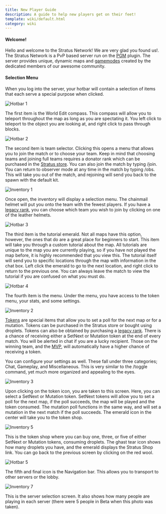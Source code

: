 ```yaml
---
title: New Player Guide
description: A guide to help new players get on their feet!
template: wiki/default.html
category: wiki
---
```


#### Welcome!

Hello and welcome to the Stratus Network! We are very glad you found us!. The Stratus Network is a PvP based server run on the [PGM](https://mcresourcepile.github.io/addon-project/wiki/pgm) plugin. The server provides unique, dynamic maps and [gamemodes](https://mcresourcepile.github.io/addon-project/wiki/gamemodes) created by the dedicated members of our awesome community.

#### Selection Menu

When you log into the server, your hotbar will contain a selection of items that each serve a special purpose when clicked.

![Hotbar 1](../../assets/img/newplayerguide/hotbar1.png)

The first item is the World Edit compass. This compass will allow you to teleport throughout the map as long as you are spectating it. You left click to teleport to the object you are looking at, and right click to pass through blocks.

![Hotbar 2](../../assets/img/newplayerguide/hotbar2.png)

The second item is team selector. Clicking this opens a menu that allows you to join the match or to choose your team. Keep in mind that choosing teams and joining full teams requires a donator rank which can be purchased in the [Stratus store](https://stratusnetwork.buycraft.net/). You can also join the match by typing /join. You can return to observer mode at any time in the match by typing /obs. This will take you out of the match, and rejoining will send you back to the spawn with the default kit.

![Inventory 1](../../assets/img/newplayerguide/inventory1.png)

Once open, the inventory will display a selection menu. The chainmail helmet will put you onto the team with the fewest players. If you have a [legacy rank](https://mcresourcepile.github.io/addon-project/wiki/ranks/legacyranks), you can choose which team you wish to join by clicking on one of the leather helmets.

![Hotbar 3](../../assets/img/newplayerguide/hotbar3.png)

The third item is the tutorial emerald. Not all maps have this option, however, the ones that do are a great place for beginners to start. This item will take you through a custom tutorial about the map. All tutorials are unique to the map you are currently playing, so if you have not played the map before, it is highly recommended that you view this. The tutorial itself will send you to specific locations through the map with information in the chat box. Left click the emerald to go to the next location, and right click to return to the previous one. You can always leave the match to view the tutorial if you are confused on what you must do.

![Hotbar 4](../../assets/img/newplayerguide/hotbar4.png)

The fourth item is the menu. Under the menu, you have access to the token menu, your stats, and some settings. 

![Inventory 2](../../assets/img/newplayerguide/inventory2.png)

[Tokens]((https://mcresourcepile.github.io/addon-project/wiki/tokens)) are special items that allow you to set a poll for the next map or for a mutation. Tokens can be purchased in the Stratus store or bought using droplets. Tokens can also be obtained by purchasing a [legacy rank](https://mcresourcepile.github.io/addon-project/wiki/ranks/legacyranks). There is a chance of receiving either a SetNext or Mutation token at the end of every match. You will be alerted in chat if you are a lucky recipient. Those on the winning team, and the [MVP](https://mcresourcepile.github.io/addon-project/wiki/mvp), will automatically have a higher chance of receiving a token.

You can configure your settings as well. These fall under three categories; Chat, Gameplay, and Miscellaneous. This is very similar to the /toggle command, yet much more organized and appealing to the eyes. 

![Inventory 3](../../assets/img/newplayerguide/inventory3.png)

Upon clicking on the token icon, you are taken to this screen. Here, you can select a SetNext or Mutation token. SetNext tokens will allow you to set a poll for the next map, if the poll succeeds, the map will be played and the token consumed. The mutation poll functions in the same way, and will set a mutation in the next match if the poll succeeds. The emerald icon in the center will take you to the token shop.

![Inventory 5](../../assets/img/newplayerguide/inventory5.png)

This is the token shop where you can buy one, three, or five of either SetNext or Mutation tokens, consuming droplets. The ghast tear icon shows how many droplets you have, and the emerald displays the Stratus Shop link. You can go back to the previous screen by clicking on the red wool.

![Hotbar 5](../../assets/img/newplayerguide/hotbar5.png)

The fifth and final icon is the Navigation bar. This allows you to transport to other servers or the lobby. 

![Inventory 7](../../assets/img/newplayerguide/inventory7.png)

This is the server selection screen. It also shows how many people are playing in each server (there were 5 people in Beta when this photo was taken).